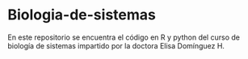 # Biologia-de-sistemas
En este repositorio se encuentra el código en R y python del curso de biología de sistemas impartido por la doctora Elisa Domínguez H. 
